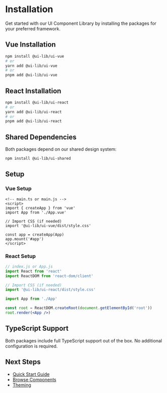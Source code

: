 # Installation

Get started with our UI Component Library by installing the packages for your preferred framework.

## Vue Installation

```bash
npm install @ui-lib/ui-vue
# or
yarn add @ui-lib/ui-vue
# or
pnpm add @ui-lib/ui-vue
```

## React Installation

```bash
npm install @ui-lib/ui-react
# or
yarn add @ui-lib/ui-react
# or
pnpm add @ui-lib/ui-react
```

## Shared Dependencies

Both packages depend on our shared design system:

```bash
npm install @ui-lib/ui-shared
```

## Setup

### Vue Setup

```vue
<!-- main.ts or main.js -->
<script>
import { createApp } from 'vue'
import App from './App.vue'

// Import CSS (if needed)
import '@ui-lib/ui-vue/dist/style.css'

const app = createApp(App)
app.mount('#app')
</script>
```

### React Setup

```jsx
// index.js or App.js
import React from 'react'
import ReactDOM from 'react-dom/client'

// Import CSS (if needed)
import '@ui-lib/ui-react/dist/style.css'

import App from './App'

const root = ReactDOM.createRoot(document.getElementById('root'))
root.render(<App />)
```

## TypeScript Support

Both packages include full TypeScript support out of the box. No additional configuration is required.

## Next Steps

- [Quick Start Guide](/guide/quick-start)
- [Browse Components](/components/)
- [Theming](/guide/theming) 